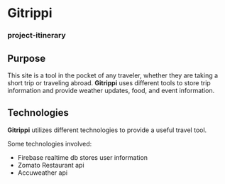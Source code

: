 # Gitrippi
### **project-itinerary**

## Purpose
This site is a tool in the pocket of any traveler, whether they are taking a short trip or traveling abroad.  **Gitrippi** uses different tools to store trip information and provide weather updates, food, and event information.

## Technologies
**Gitrippi** utilizes different technologies to provide a useful travel tool.  

Some technologies involved:
  * Firebase realtime db stores user information
  * Zomato Restaurant api
  * Accuweather api
